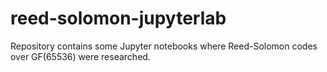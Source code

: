 # reed-solomon-jupyterlab
Repository contains some Jupyter notebooks where Reed-Solomon codes over GF(65536) were researched.
